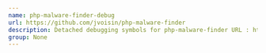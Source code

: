 ```yaml
---
name: php-malware-finder-debug
url: https://github.com/jvoisin/php-malware-finder
description: Detached debugging symbols for php-malware-finder URL : https://github.
group: None
---
```


